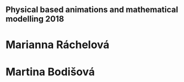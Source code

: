 ## Physical based animations and mathematical modelling 2018
# Marianna Ráchelová 
# Martina Bodišová
